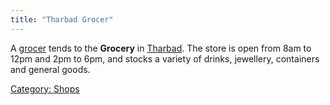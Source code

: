 ```yaml
---
title: "Tharbad Grocer"
---
```


A [grocer](grocer "wikilink") tends to the **Grocery** in
[Tharbad](Tharbad "wikilink"). The store is open from 8am to 12pm and
2pm to 6pm, and stocks a variety of drinks, jewellery, containers and
general goods.

[Category: Shops](Category:_Shops "wikilink")